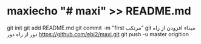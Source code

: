# maxiecho "# maxi" >> README.md 
git init 
git add README.md 
git commit -m "first مرتکب" 
git مبداء افزودن از راه دور از راه دور https://github.com/ebi2/maxi.git
 git push -u master origition
                
